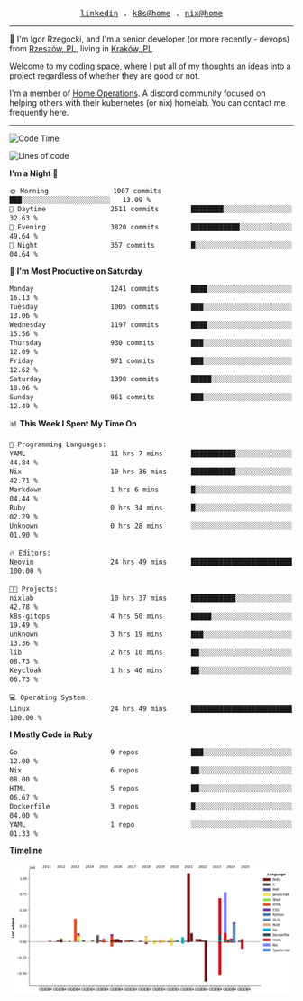 <p align="center">
  <samp>
    <a href="https://www.linkedin.com/in/ajgon">linkedin</a> .
    <a href="https://github.com/deedee-ops/k8s-gitops">k8s@home</a> .
    <a href="https://github.com/deedee-ops/nixlab">nix@home</a>
  </samp>
</p>

----------------------------------------------------------------

:wave: I'm Igor Rzegocki, and I'm a senior developer (or more recently - devops) from [Rzeszów, PL](https://en.wikipedia.org/wiki/Rzesz%C3%B3w), living in [Kraków, PL](https://en.wikipedia.org/wiki/Krak%C3%B3w).

Welcome to my coding space, where I put all of my thoughts an ideas into a project regardless of whether they are good or not.

I'm a member of [Home Operations](https://discord.gg/home-operations). A discord community focused on helping others with their kubernetes (or nix) homelab. You can contact me frequently here.

----------------------------------------------------------------

<!--START_SECTION:waka-->
![Code Time](http://img.shields.io/badge/Code%20Time-730%20hrs%205%20mins-blue)

![Lines of code](https://img.shields.io/badge/From%20Hello%20World%20I%27ve%20Written-4.8%20million%20lines%20of%20code-blue)

**I'm a Night 🦉** 

```text
🌞 Morning                1007 commits        ███░░░░░░░░░░░░░░░░░░░░░░   13.09 % 
🌆 Daytime                2511 commits        ████████░░░░░░░░░░░░░░░░░   32.63 % 
🌃 Evening                3820 commits        ████████████░░░░░░░░░░░░░   49.64 % 
🌙 Night                  357 commits         █░░░░░░░░░░░░░░░░░░░░░░░░   04.64 % 
```
📅 **I'm Most Productive on Saturday** 

```text
Monday                   1241 commits        ████░░░░░░░░░░░░░░░░░░░░░   16.13 % 
Tuesday                  1005 commits        ███░░░░░░░░░░░░░░░░░░░░░░   13.06 % 
Wednesday                1197 commits        ████░░░░░░░░░░░░░░░░░░░░░   15.56 % 
Thursday                 930 commits         ███░░░░░░░░░░░░░░░░░░░░░░   12.09 % 
Friday                   971 commits         ███░░░░░░░░░░░░░░░░░░░░░░   12.62 % 
Saturday                 1390 commits        █████░░░░░░░░░░░░░░░░░░░░   18.06 % 
Sunday                   961 commits         ███░░░░░░░░░░░░░░░░░░░░░░   12.49 % 
```


📊 **This Week I Spent My Time On** 

```text
💬 Programming Languages: 
YAML                     11 hrs 7 mins       ███████████░░░░░░░░░░░░░░   44.84 % 
Nix                      10 hrs 36 mins      ███████████░░░░░░░░░░░░░░   42.71 % 
Markdown                 1 hrs 6 mins        █░░░░░░░░░░░░░░░░░░░░░░░░   04.44 % 
Ruby                     0 hrs 34 mins       █░░░░░░░░░░░░░░░░░░░░░░░░   02.29 % 
Unknown                  0 hrs 28 mins       ░░░░░░░░░░░░░░░░░░░░░░░░░   01.90 % 

🔥 Editors: 
Neovim                   24 hrs 49 mins      █████████████████████████   100.00 % 

🐱‍💻 Projects: 
nixlab                   10 hrs 37 mins      ███████████░░░░░░░░░░░░░░   42.78 % 
k8s-gitops               4 hrs 50 mins       █████░░░░░░░░░░░░░░░░░░░░   19.49 % 
unknown                  3 hrs 19 mins       ███░░░░░░░░░░░░░░░░░░░░░░   13.36 % 
lib                      2 hrs 10 mins       ██░░░░░░░░░░░░░░░░░░░░░░░   08.73 % 
Keycloak                 1 hrs 40 mins       ██░░░░░░░░░░░░░░░░░░░░░░░   06.73 % 

💻 Operating System: 
Linux                    24 hrs 49 mins      █████████████████████████   100.00 % 
```

**I Mostly Code in Ruby** 

```text
Go                       9 repos             ███░░░░░░░░░░░░░░░░░░░░░░   12.00 % 
Nix                      6 repos             ██░░░░░░░░░░░░░░░░░░░░░░░   08.00 % 
HTML                     5 repos             ██░░░░░░░░░░░░░░░░░░░░░░░   06.67 % 
Dockerfile               3 repos             █░░░░░░░░░░░░░░░░░░░░░░░░   04.00 % 
YAML                     1 repo              ░░░░░░░░░░░░░░░░░░░░░░░░░   01.33 % 
```



**Timeline**

![Lines of Code chart](https://raw.githubusercontent.com/ajgon/ajgon/master/assets/bar_graph.png)


<!--END_SECTION:waka-->
